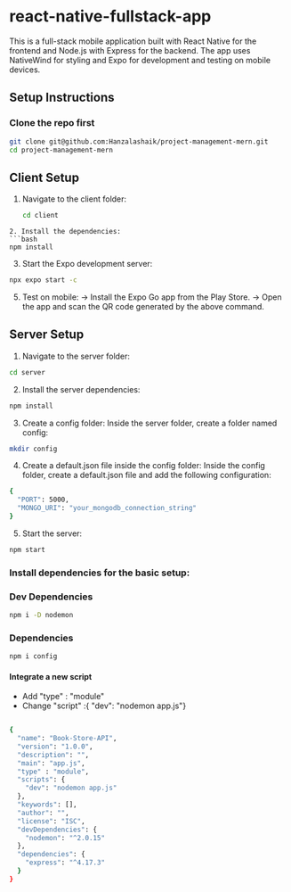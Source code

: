 # react-native-fullstack-app
This is a full-stack mobile application built with React Native for the frontend and Node.js with Express for the backend. The app uses NativeWind for styling and Expo for development and testing on mobile devices.

## Setup Instructions
### Clone the repo first
```bash
git clone git@github.com:Hanzalashaik/project-management-mern.git
cd project-management-mern
```

## Client Setup
1. Navigate to the client folder:
   ```bash
   cd client
  ```
2. Install the dependencies:
```bash
  npm install
```
3. Start the Expo development server:
```bash
npx expo start -c
```
5. Test on mobile:
    -> Install the Expo Go app from the Play Store.
    -> Open the app and scan the QR code generated by the above command.

## Server Setup
1. Navigate to the server folder:
```bash
cd server
```
2. Install the server dependencies:
```bash
npm install
```
3. Create a config folder:
   Inside the server folder, create a folder named config:
   
```bash
mkdir config
```
4. Create a default.json file inside the config folder:
    Inside the config folder, create a default.json file and add the following configuration:
```bash
{
  "PORT": 5000,
  "MONGO_URI": "your_mongodb_connection_string"
}
```
5. Start the server:

```bash
npm start
```

### Install dependencies for the basic setup: </h4>

### Dev Dependencies

```bash
npm i -D nodemon
```

### Dependencies

```bash
npm i config
```

<h4> Integrate a new script </h4>

- Add "type" : "module"
- Change "script" :{ "dev": "nodemon app.js"}

```bash

{
  "name": "Book-Store-API",
  "version": "1.0.0",
  "description": "",
  "main": "app.js",
  "type" : "module",
  "scripts": {
    "dev": "nodemon app.js"
  },
  "keywords": [],
  "author": "",
  "license": "ISC",
  "devDependencies": {
    "nodemon": "^2.0.15"
  },
  "dependencies": {
    "express": "^4.17.3"
  }
}

```
